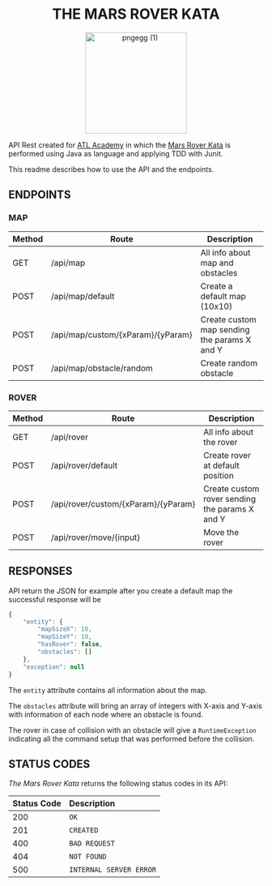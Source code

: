 
<center>

# THE MARS ROVER KATA
</center>
<p align="center">
    <img src="https://github.com/rretta/mars-rover/assets/87555292/ff1dabfa-944c-40cb-8b85-519cc0af8049" alt="pngegg (1)" width="200" height="200">

  
</p>

API Rest created for [ATL Academy](https://getgophish.com) in which the [Mars Rover Kata](https://getgophish.com) is performed using Java as language and applying TDD with Junit.

This readme describes how to use the API and the endpoints.



## ENDPOINTS

### MAP


| Method   | Route                      | Description                                      |
| -------- | -------------------------- | ------------------------------------------------ |
| GET      | /api/map               | All info about map and obstacles                               |
| POST     | /api/map/default               | Create a default map (10x10)                          |
| POST      | /api/map/custom/{xParam}/{yParam}         | Create custom map sending the params X and Y                   |
| POST      | /api/map/obstacle/random          |  Create random obstacle             |


### ROVER


| Method   | Route                      | Description                                      |
| -------- | -------------------------- | ------------------------------------------------ |
| GET      | /api/rover               | All info about the rover                               |
| POST     | /api/rover/default               | Create rover at default position                          |
| POST      | /api/rover/custom/{xParam}/{yParam}         | Create custom rover sending the params X and Y                   |
| POST      | /api/rover/move/{input}          |  Move the rover             |


## RESPONSES

API return the JSON for example after you create a default map the successful response will be
```javascript
{
    "entity": {
        "mapSizeX": 10,
        "mapSizeY": 10,
        "hasRover": false,
        "obstacles": []
    },
    "exception": null
}
```

The `entity` attribute contains all information about the map.

The `obstacles` attribute will bring an array of integers with X-axis and Y-axis with information of each node where an obstacle is found.



The rover in case of collision with an obstacle will give a `RuntimeException` indicating all the command setup that was performed before the collision.


## STATUS CODES

*The Mars Rover Kata* returns the following status codes in its API:

| Status Code | Description |
| :--- | :--- |
| 200 | `OK` |
| 201 | `CREATED` |
| 400 | `BAD REQUEST` |
| 404 | `NOT FOUND` |
| 500 | `INTERNAL SERVER ERROR` |
